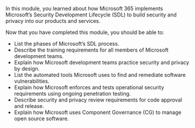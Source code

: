 In this module, you learned about how Microsoft 365 implements Microsoft’s Security Development Lifecycle (SDL) to build security and privacy into our products and services.

Now that you have completed this module, you should be able to:

- List the phases of Microsoft’s SDL process.
- Describe the training requirements for all members of Microsoft development teams.
- Explain how Microsoft development teams practice security and privacy by design.
- List the automated tools Microsoft uses to find and remediate software vulnerabilities.
- Explain how Microsoft enforces and tests operational security requirements using ongoing penetration testing.
- Describe security and privacy review requirements for code approval and release.
- Explain how Microsoft uses Component Governance (CG) to manage open source software.
